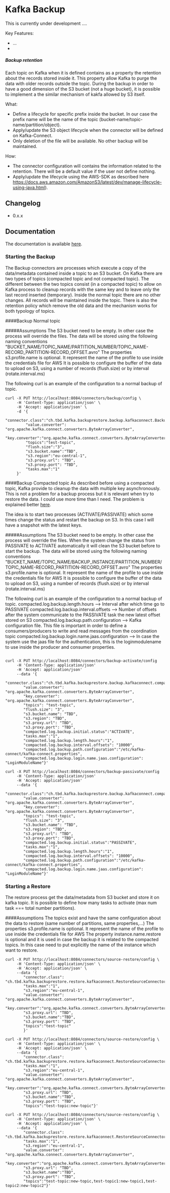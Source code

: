 # Kafka Backup

This is currently under development ....

Key Features:

 * ...
 * 
##### Backup retention

Each topic on Kafka when it is defined contains as a property the retention about the records stored inside it. This property allow Kafka to purge the data with older records outside the topic.
During the backup in order to have a good dimension of the S3 bucket (not a huge bucket), it is possible to implement a the similar mechanism of kakfa allowed by S3 itself.

What:
 - Define a lifecycle for specific prefix inside the bucket. In our case the prefix name will be the name of the topic (bucket-name/topic-name/partition/object).
 - Apply/update the S3 object lifecycle when the connector will be defined on Kafka-Connect.
 - Only deletion of the file will be available. No other backup will be maintained.

How:
 - The connector configuration will contains the information related to the retention. There will be a default value if the user not define nothing.
 - Apply/update the lifecycle using the AWS-SDK as described here https://docs.aws.amazon.com/AmazonS3/latest/dev/manage-lifecycle-using-java.html).


## Changelog

 * 0.x.x


## Documentation

The documentation is available [here](doc/README.md).

### Starting the Backup
The Backup connectors are processes which execute a copy of the data/metadata contained inside a topic to an S3 bucket.
On Kafka there are two types of topics (compacted topic and not compacted topic). The different between the two topics consist (in a compacted topic)
to allow on Kafka process to cleanup records with the same key and to leave only the last record inserted (temporary). Inside the normal topic there are no other changes.
All records will be maintained inside the topic. There is also the retention policy which remove the old data and the mechanism works for both typology of topics.

####Backup Normal topic

#####Assumptions
The S3 bucket need to be empty. In other case the process will override the files.
The data will be stored using the following naming conventions "BUCKET_NAME/TOPIC_NAME/PARTITION_NUMBER/TOPIC_NAME-RECORD_PARTITION-RECORD_OFFSET.avro"
The properties s3.profile.name is optional. It represent the name of the profile to use inside the credentials file for AWS
It is possible to configure the buffer of the data to upload on S3, using a number of records (flush.size) or by interval (rotate.interval.ms)

The following curl is an example of the configuration to a normal backup of topic.

```
curl -X PUT http://localhost:8084/connectors/backup/config \
     -H 'Content-Type: application/json' \
     -H 'Accept: application/json' \
     -d '{
	     "connector.class":"ch.tbd.kafka.backuprestore.backup.kafkaconnect.BackupSinkConnector", 
	     "value.converter": "org.apache.kafka.connect.converters.ByteArrayConverter",
	     "key.converter":"org.apache.kafka.connect.converters.ByteArrayConverter", 
	     "topics":"test-topic", 
	     "flush.size":"3", 
	     "s3.bucket.name":"TBD", 
	     "s3.region":"eu-central-1", 
	     "s3.proxy.url": "TBD", 
	     "s3.proxy.port": "TBD",
	     "tasks.max":"1"
     }'
```

####Backup Compacted topic
As described before using a compacted topic, Kafka provide to cleanup the data with multiple key asynchronously. This is not a problem for a backup process but it is
relevant when try to restore the data. I could use more time than I need. The problem is explained better [here](doc/README.md).

The idea is to start two processes (ACTIVATE/PASSIVATE) which some times change the status and restart the backup on S3. In this case I will have a snapshot with the latest keys. 

#####Assumptions
The S3 bucket need to be empty. In other case the process will override the files. When the system change the status from PASSIVATE to ACTIVATE automatically it will clean the S3 bucket before to start the backup.
The data will be stored using the following naming conventions "BUCKET_NAME/TOPIC_NAME/BACKUP_INSTANCE/PARTITION_NUMBER/TOPIC_NAME-RECORD_PARTITION-RECORD_OFFSET.avro"
The properties s3.profile.name is optional. It represent the name of the profile to use inside the credentials file for AWS
It is possible to configure the buffer of the data to upload on S3, using a number of records (flush.size) or by interval (rotate.interval.ms)

The following curl is an example of the configuration to a normal backup of topic.
compacted.log.backup.length.hours     --> Interval after which time go to PASSIVATE
compacted.log.backup.interval.offsets --> Number of offsets after the system communicate to the PASSIVATE task the new latest offset stored on S3
compacted.log.backup.path.configuration --> Kafka configuration file. This file is important in order to define a consumers/producers to write and read messages from the coordination topic
compacted.log.backup.login.name.jaas.configuration --> In case the system use the jaas file for the authentication, this is the loginmodulename to use inside the producer and consumer properties.
```

curl -X PUT http://localhost:8084/connectors/backup-activate/config 
     -H 'Content-Type: application/json' 
     -H 'Accept: application/json' 
     --data '{
        "connector.class":"ch.tbd.kafka.backuprestore.backup.kafkaconnect.compact.CompactBackupSinkConnector", 
        "value.converter": "org.apache.kafka.connect.converters.ByteArrayConverter", 
        "key.converter": "org.apache.kafka.connect.converters.ByteArrayConverter", 
        "topics": "test-topic", 
        "flush.size": "3", 
        "s3.bucket.name": "TBD", 
        "s3.region": "TBD", 
        "s3.proxy.url": "TBD", 
        "s3.proxy.port": "TBD", 
        "compacted.log.backup.initial.status":"ACTIVATE", 
        "tasks.max":"1",
        "compacted.log.backup.length.hours":"1",
        "compacted.log.backup.interval.offsets": "10000",
        "compacted.log.backup.path.configuration":"/etc/kafka-connect/kafka-connect.properties",
        "compacted.log.backup.login.name.jaas.configuration": "LoginModuleName"}'

curl -X PUT http://localhost:8084/connectors/backup-passivate/config 
     -H 'Content-Type: application/json' 
     -H 'Accept: application/json' 
     --data '{
        "connector.class":"ch.tbd.kafka.backuprestore.backup.kafkaconnect.compact.CompactBackupSinkConnector", 
        "value.converter": "org.apache.kafka.connect.converters.ByteArrayConverter", 
        "key.converter": "org.apache.kafka.connect.converters.ByteArrayConverter", 
        "topics": "test-topic", 
        "flush.size": "3", 
        "s3.bucket.name": "TBD", 
        "s3.region": "TBD", 
        "s3.proxy.url": "TBD", 
        "s3.proxy.port": "TBD", 
        "compacted.log.backup.initial.status":"PASSIVATE", 
        "tasks.max":"1",
        "compacted.log.backup.length.hours":"1",
        "compacted.log.backup.interval.offsets": "10000",
        "compacted.log.backup.path.configuration":"/etc/kafka-connect/kafka-connect.properties",
        "compacted.log.backup.login.name.jaas.configuration": "LoginModuleName"}'
```

### Starting a Restore 
The restore process get the data/metadata from S3 bucket and store it on kafka topic. It is possible to define how many tasks to activate (max num task === total number partitions).

####Assumptions
The topics exist and have the same configuration about the data to restore (same number of partitions, same properties,...)
The properties s3.profile.name is optional. It represent the name of the profile to use inside the credentials file for AWS
The property instance.name.restore is optional and it is used in case the backup it is related to the compacted topics. In this case need to put explicitly the name of the instance which want to restore.

```
curl -X PUT http://localhost:8084/connectors/source-restore/config \
     -H 'Content-Type: application/json' \
     -H 'Accept: application/json' \
     --data '{
     	"connector.class": "ch.tbd.kafka.backuprestore.restore.kafkaconnect.RestoreSourceConnector", 
     	"tasks.max":"1", 
     	"s3.region":"eu-central-1", 
     	"value.converter": "org.apache.kafka.connect.converters.ByteArrayConverter", 
     	"key.converter":"org.apache.kafka.connect.converters.ByteArrayConverter", 
     	"s3.proxy.url": "TBD", 
     	"s3.bucket.name":"TBD", 
     	"s3.proxy.port": "TBD", 
     	"topics":"test-topic"
     	}'
```

```
curl -X PUT http://localhost:8084/connectors/source-restore/config \
     -H 'Content-Type: application/json' \
     -H 'Accept: application/json' \
     --data '{
        "connector.class": "ch.tbd.kafka.backuprestore.restore.kafkaconnect.RestoreSourceConnector", 
        "tasks.max":"1", 
        "s3.region":"eu-central-1", 
        "value.converter": "org.apache.kafka.connect.converters.ByteArrayConverter", 
        "key.converter":"org.apache.kafka.connect.converters.ByteArrayConverter", 
        "s3.proxy.url": "TBD", 
        "s3.bucket.name":"TBD", 
        "s3.proxy.port": "TBD", 
        "topics":"test-topic:new-topic"}'
```


```
curl -X PUT http://localhost:8084/connectors/source-restore/config \
     -H 'Content-Type: application/json' \
     -H 'Accept: application/json' \
     --data '{
        "connector.class": "ch.tbd.kafka.backuprestore.restore.kafkaconnect.RestoreSourceConnector", 
        "tasks.max":"1", 
        "s3.region":"eu-central-1", 
        "value.converter": "org.apache.kafka.connect.converters.ByteArrayConverter", 
        "key.converter":"org.apache.kafka.connect.converters.ByteArrayConverter", 
        "s3.proxy.url": "TBD", 
        "s3.bucket.name":"TBD", 
        "s3.proxy.port": "TBD", 
        "topics":"test-topic:new-topic,test-topic1:new-topic1,test-topic2:new-topic2"}'
```


